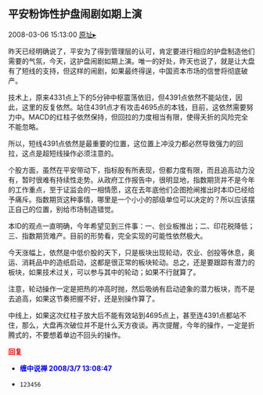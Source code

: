 ## 平安粉饰性护盘闹剧如期上演
2008-03-06 15:13:00
[原址▸](http://www.fxgan.com/chan_time/2008_01_06/886.htm)


昨天已经明确说了，平安为了得到管理层的认可，肯定要进行相应的护盘制造他们需要的气氛，今天，这护盘闹剧如期上演。唯一的好处，昨天也说了，就是让大盘有了短线的支持，但这样的闹剧，如果最终得逞，中国资本市场的信誉将彻底破产。

技术上，原来4331点上下的5分钟中枢震荡依旧，但4391点依然不能站住，因此，这里的反复依然。站住4391点才有攻击4695点的本钱，目前，这依然需要努力中。MACD的红柱子依然保持，但回拉的力度相当有限，使得夭折的风险完全不能忽略。

所以，短线4391点依然是最重要的位置，这位置上冲没力都必然导致强力的回拉，这点是超短线操作必须注意的。

个股方面，虽然在平安带动下，指标股有所表现，但都力度有限，而且追高动力没有，暂时很难有持续性走势。从政府工作报告中，很明显地，指数期货并不是今年的工作重点，至于证监会的一相情愿，这在去年底他们企图抢闸推出时本ID已经给予痛斥。指数期货这种事情，哪里是一个小小的部级单位可以决定的？所以应该摆正自己的位置，别给市场制造错觉。

本ID的观点一直明确，今年希望见到三件事：一、创业板推出；二、印花税降低；三、指数期货难产。目前的形势看，完全实现的可能性依然极大。

今天涨幅上，依然是中低价股的天下，只是板块出现轮动，农业、创投等休息，奥运、消耗品中的造纸启动，这都是很正常的板块轮动。总之，还是要跟踪有潜力的板块，如果技术过关，可以参与其中的轮动；如果不行就算了。

注意，轮动操作一定是把热的冲高时抛，然后吸纳有启动迹象的潜力板块，而不是去追高，如果这节奏把握不好，还是别操作算了。

中线上，如果这次红柱子放大后不能有效站到4695点上，甚至连4391点都站不住，那么，大盘再次破位并不是什么天方夜谈。再次提醒，今年的操作，一定是折腾式的，不要想着单边不回头的操作。




**<font color='red'>回复</font>**


- **<font color='blue'>缠中说禅 2008/3/7 13:08:47</font>**
- ```
  123456
  ```
